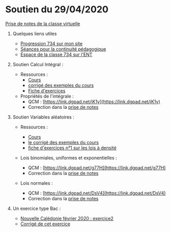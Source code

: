 # Soutien du 29/04/2020

[Prise de notes de la classe virtuelle](notes/2020-04-27-Note-10-10.pdf)

1. Quelques liens utiles
   * [Progression 734 sur mon site](http://www.frederic-junier.org/TS2020/Progression/TS_2020.html)
   * [Séances pour la continuité pédagogique](https://frederic-junier.github.io/TS-2019-2020/)
   * [Espace de la classe 734 sur l'ENT](https://le-parc.ent.auvergnerhonealpes.fr/classes/classe-734/mathematiques/)

2. Soutien Calcul Intégral :
   * Ressources :
     * [Cours](http://frederic-junier.org/TS2020/Cours/TSCalculIntegralCours20V1-professeur-Web.pdf)
     * [corrigé des exemples du cours](../CalculIntegral/Corrige-Cours-CalculIntegralPartie2-2020.pdf)
     * [Fiche d'exercices](https://frederic-junier.org/TS2020/Cours/TS-Exos-Integration2020-Fiche1-Web.pdf)
   * Propriétés de l'intégrale :
     * QCM : [https://link.dgpad.net/jK1y](https://link.dgpad.net/jK1y)
     * Correction dans la [prise de notes](notes/2020-04-27-Note-10-10.pdf)
  
3. Soutien Variables aléatoires :
    * Ressources : 
      * [Cours](http://frederic-junier.org/TS2020/Cours/TSCoursLoiDensite2019V1-prof-Web.pdf) 
      * [le corrigé des exemples du cours](../LoisDensite/CorrigeExemplesCoursLoisDensite2019.pdf)
      * [fiche d'exercices n°1 sur les lois à densité](https://frederic-junier.org/TS2020/Cours/TS-ExosLoisDensite2019-V1-Web.pdf)

    * Lois binomiales, uniformes et exponentielles :
      * QCM : [https://link.dgpad.net/g77H](https://link.dgpad.net/g77H)
      * Correction dans la [prise de notes](notes/2020-04-27-Note-10-10.pdf)
    * Lois normales :
      * QCM : [https://link.dgpad.net/DsV4](https://link.dgpad.net/DsV4)
      * Correction dans la [prise de notes](notes/2020-04-27-Note-10-10.pdf)
4. Un exercice type Bac :
    * [Nouvelle Calédonie février 2020 : exercice2](https://www.apmep.fr/IMG/pdf/S_obli_Caledonie_fevrier_2020_DV_FH3.pdf)
    * [Corrigé de cet exercice](https://www.apmep.fr/IMG/pdf/Corrige_S_obli_Caledonie_fevrier_2020_FH.pdf)

